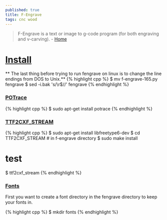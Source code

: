 ```yaml
---
published: true
title: F-Engrave
tags: cnc wood
---
```

> F-Engrave is a text or image to g-code program (for both engraving and v-carving). - [Home](https://www.scorchworks.com/Fengrave/fengrave.html)

# [Install](https://gnipsel.com/fengrave/fengrave01.html)
** The last thing before trying to run fengrave on linux is to change the line endings from DOS to Unix.** 
{% highlight cpp %}
$ mv f-engrave-165.py fengrave
$ sed -i.bak 's/\r$//' fengrave
{% endhighlight %}

### [POTrace](https://gnipsel.com/fengrave/fengrave01.html#step9)
{% highlight cpp %}
$ sudo apt-get install potrace
{% endhighlight %}

### [TTF2CXF_STREAM](https://gnipsel.com/fengrave/fengrave01.html#step8)
{% highlight cpp %}
$ sudo apt-get install libfreetype6-dev
$ cd TTF2CXF_STREAM # in f-engrave directory
$ sudo make install
# test
$ ttf2cxf_stream
{% endhighlight %}

### [Fonts](https://gnipsel.com/fengrave/fengrave01.html#step10)
First you want to create a font directory in the fengrave directory to keep your fonts in.

{% highlight cpp %}
$ mkdir fonts
{% endhighlight %}